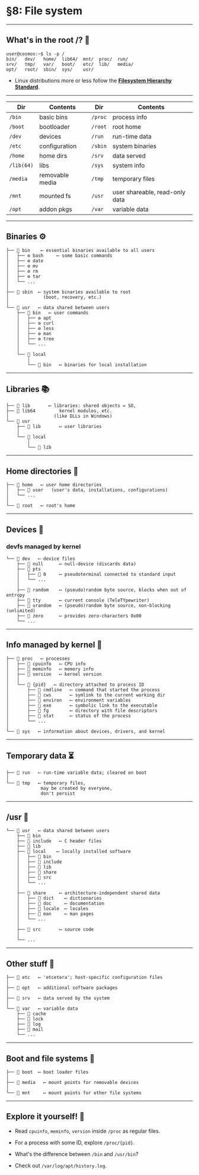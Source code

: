 # §8: File system

---

## What's in the root /? 🤨

```
user@cosmos:~$ ls -p /
bin/   dev/   home/  lib64/  mnt/  proc/  run/
srv/   tmp/   var/   boot/   etc/  lib/   media/
opt/   root/  sbin/  sys/    usr/
```

- Linux distributions more or less follow the
  **[Filesystem Hierarchy Standard](https://refspecs.linuxfoundation.org/FHS_3.0/fhs/index.html)**.

---

| Dir        | Contents        | Dir     | Contents                       |
|------------|-----------------|---------|--------------------------------|
| `/bin`     | basic bins      | `/proc` | process info                   |
| `/boot`    | bootloader      | `/root` | root home                      |
| `/dev`     | devices         | `/run`  | run-time data                  |
| `/etc`     | configuration   | `/sbin` | system binaries                |
| `/home`    | home dirs       | `/srv`  | data served                    |
| `/lib(64)` | libs            | `/sys`  | system info                    |
| `/media`   | removable media | `/tmp`  | temporary files                |
| `/mnt`     | mounted fs      | `/usr`  | user shareable, read-only data |
| `/opt`     | addon pkgs      | `/var`  | variable data                  |

---

## Binaries ⚙

```
├── 📂 bin    ⟵ essential binaries available to all users
│   ├── ⚙ bash     ⟵ some basic commands
│   ├── ⚙ date
│   ├── ⚙ mv
│   ├── ⚙ rm
│   ├── ⚙ tar
│   └── ...     
│
├── 📁 sbin  ⟵ system binaries available to root
│             (boot, recovery, etc.)
│
└── 📂 usr   ⟵ data shared between users
    ├── 📂 bin   ⟵ user commands
    │   ├── ⚙ apt
    │   ├── ⚙ curl
    │   ├── ⚙ less
    │   ├── ⚙ man
    │   ├── ⚙ tree
    │   └── ...
    │
    └── 📂 local
        │
        └── 📁 bin   ⟵ binaries for local installation
```

---

## Libraries 📚

```
├── 📁 lib       ⟵ libraries: shared objects = SO,
├── 📁 lib64         kernel modules, etc.
│                 (like DLLs in Windows)
└── 📂 usr
    ├── 📁 lib       ⟵ user libraries
    │
    └── 📂 local
        │
        └── 📁 lib
```

---

## Home directories 🏡

```
├── 📂 home   ⟵ user home directories
│   ├── 📁 user   (user's data, installations, configurations)
│   └── ...
│
└── 📁 root   ⟵ root's home
```

---

## Devices 🌟

### devfs managed by kernel

```
└── 📂 dev   ⟵ device files
    ├── 🌟 null      ⟵ null-device (discards data)
    ├── 📂 pts
    │   ├── 🌟 0     ⟵ pseudoterminal connected to standard input
    │   └── ...
    │
    ├── 🌟 random    ⟵ (pseudo)random byte source, blocks when out of entropy
    ├── 🌟 tty       ⟵ current console (TeleTYpewriter)
    ├── 🌟 urandom   ⟵ (pseudo)random byte source, non-blocking (unlimited)
    ├── 🌟 zero      ⟵ provides zero-characters 0x00
    └── ...
```

---

## Info managed by kernel 📝

```
├── 📂 proc   ⟵ processes
│   ├── 📝 cpuinfo   ⟵ CPU info
│   ├── 📝 meminfo   ⟵ memory info
│   ├── 📝 version   ⟵ kernel version
│   │
│   └── 📂 {pid}   ⟵ directory attached to process ID
│       ├── 📝 cmdline   ⟵ command that started the process
│       ├── 📝 cws       ⟵ symlink to the current working dir
│       ├── 📝 environ   ⟵ environment variables
│       ├── 📝 exe       ⟵ symbolic link to the executable
│       ├── 📝 fg        ⟵ directory with file descriptors
│       ├── 📝 stat      ⟵ status of the process
│       └── ...
│
└── 📁 sys   ⟵ information about devices, drivers, and kernel
```

---

## Temporary data ⏳

```
├── 📁 run   ⟵ run-time variable data; cleared on boot
│
└── 📁 tmp   ⟵ temporary files,
             may be created by everyone,
             don't persist
```

---

## /usr 👥

```
└── 📂 usr   ⟵ data shared between users
    ├── 📁 bin
    ├── 📁 include   ⟵ C header files
    ├── 📁 lib
    ├── 📂 local    ⟵ locally installed software
    │   ├── 📁 bin
    │   ├── 📁 include
    │   ├── 📁 lib
    │   ├── 📁 share
    │   ├── 📁 src
    │   └── ...
    │
    ├── 📂 share     ⟵ architecture-independent shared data
    │   ├── 📁 dict    ⟵ dictionaries
    │   ├── 📁 doc     ⟵ documentation
    │   ├── 📁 locale  ⟵ locales
    │   ├── 📁 man     ⟵ man pages
    │   └── ...
    │
    ├── 📁 src       ⟵ source code
    │
    └── ...
```

---

## Other stuff 🔮

```
├── 📁 etc   ⟵ 'etcetera'; host-specific configuration files
│
├── 📁 opt   ⟵ additional software packages
│
├── 📁 srv   ⟵ data served by the system
│
└── 📂 var   ⟵ variable data
    ├── 📁 cache
    ├── 📁 lock
    ├── 📁 log
    ├── 📁 mail
    └── ...
```

---

## Boot and file systems 🤖

```
├── 📁 boot  ⟵ boot loader files
│
├── 📁 media   ⟵ mount points for removable devices
│
└── 📁 mnt     ⟵ mount points for other file systems
```

---

## Explore it yourself! 💪

- Read `cpuinfo`, `meminfo`, `version` inside `/proc` as regular files.

- For a process with some ID, explore `/proc/{pid}`.

- What's the difference between `/bin` and `/usr/bin`?

- Check out `/var/log/apt/history.log`.
